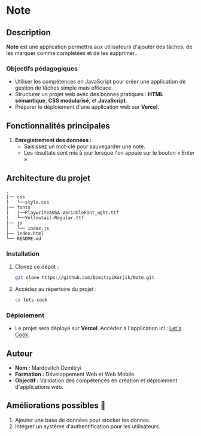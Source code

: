 # Note


## Description

**Note** est une application permettra aux utilisateurs d'ajouter des tâches, de les marquer comme complétées et de les supprimer..

### Objectifs pédagogiques
- Utiliser les compétences en JavaScript pour créer une application de gestion de tâches simple mais efficace.
- Structurer un projet web avec des bonnes pratiques : **HTML sémantique**, **CSS modularisé**, et **JavaScript**.
- Préparer le déploiement d'une application web sur **Vercel**.

## Fonctionnalités principales

1. **Enregistrement des données :**
   - Saisissez un mot-clé pour sauvegarder une note.
   - Les résultats sont mis à jour lorsque l'on appuie sur le bouton « Enter ».

## Architecture du projet

```
.
|── css
|   └──style.css
|── fonts
|   |──PlaywriteAUSA-VariableFont_wght.ttf
|   └──Yellowtail-Regular.ttf
|── js
│   └── index.js
├── index.html
└── README.md
```
### Installation

1. Clonez ce dépôt :
   ```bash
   git clone https://github.com/DzmitryiKorjik/Note.git
   ```
2. Accédez au répertoire du projet :
   ```bash
   cd lets-cook
   ```

### Déploiement

- Le projet sera déployé sur **Vercel**. Accédez à l'application ici : [Let's Cook](https://note-swart-psi.vercel.app/).

## Auteur

- **Nom :** Mardovitch Dzmitryi
- **Formation :** Développement Web et Web Mobile.
- **Objectif :** Validation des compétences en création et déploiement d'applications web.

## Améliorations possibles 🚀

1. Ajouter une base de données pour stocker les donnes.
2. Intégrer un système d'authentification pour les utilisateurs.


